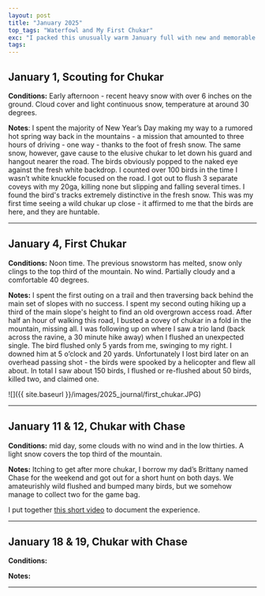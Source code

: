 ```yaml
---
layout: post
title: "January 2025"
top_tags: "Waterfowl and My First Chukar"
exc: "I packed this unusually warm January full with new and memorable experiences! This month I went on my first few chukar hunts, actually finding success, largely thanks to my dad's bird dog. This month marks the end of the season so I hit the marsh one last time. Finally, I tried my luck at gold prospecting on a new river - it was a good month."
tags:
---
```


## January 1, Scouting for Chukar

**Conditions:** Early afternoon - recent heavy snow with over 6 inches on the ground. Cloud cover and light continuous snow, temperature at around 30 degrees.  

**Notes**: I spent the majority of New Year’s Day making my way to a rumored hot spring way back in the mountains - a mission that amounted to three hours of driving - one way - thanks to the foot of fresh snow. 
The same snow, however, gave cause to the elusive chukar to let down his guard and hangout nearer the road. The birds obviously popped to the naked eye against the fresh white backdrop. I counted over 100 birds in the time I wasn’t white knuckle focused on the road. I got out to flush 3 separate coveys with my 20ga, killing none but slipping and falling several times.
I found the bird's tracks extremely distinctive in the fresh snow. This was my first time seeing a wild chukar up close - it affirmed to me that the birds are here, and they are huntable.  

------- 
 
## January 4, First Chukar

**Conditions:** Noon time. The previous snowstorm has melted, snow only clings to the top third of the mountain. No wind. Partially cloudy and a comfortable 40 degrees. 

**Notes:** I spent the first outing on a trail and then traversing back behind the main set of slopes with no success. I spent my second outing hiking up a third of the main slope's height to find an old overgrown access road. After half an hour of walking this road, I busted a covey of chukar in a fold in the mountain, missing all. I was following up on where I saw a trio land (back across the ravine, a 30 minute hike away) when I flushed an unexpected single. The bird flushed only 5 yards from me, swinging to my right. I downed him at 5 o’clock and 20 yards. Unfortunately I lost bird later on an overhead passing shot - the birds were spooked by a helicopter and flew all about. 
In total I saw about 150 birds, I flushed or re-flushed about 50 birds, killed two, and claimed one. 

![]({{ site.baseurl }}/images/2025_journal/first_chukar.JPG)

------- 

## January 11 & 12, Chukar with Chase

**Conditions:** mid day, some clouds with no wind and in the low thirties. A light snow covers the top third of the mountain. 

**Notes:** Itching to get after more chukar, I borrow my dad’s Brittany named Chase for the weekend and got out for a short hunt on both days. We amateurishly wild flushed and bumped many birds, but we somehow manage to collect two for the game bag. 

I put together [this short video](https://youtu.be/OpHBmLaFFp4) to document the experience. 


------- 

## January 18 & 19, Chukar with Chase

**Conditions:** 

**Notes:** 


------- 
